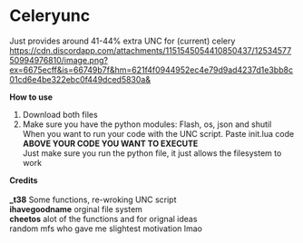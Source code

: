 # Celeryunc<br>
Just provides around 41-44% extra UNC for (current) celery <br>
https://cdn.discordapp.com/attachments/1151545054410850437/1253457750994976810/image.png?ex=6675ecff&is=66749b7f&hm=621f4f0944952ec4e79d9ad4237d1e3bb8c01cd6e4be322ebc0f449dced5830a& <br>

**How to use**<br>
1. Download both files<br>
2. Make sure you have the python modules: Flash, os, json and shutil <br>
When you want to run your code with the UNC script. Paste init.lua code **ABOVE YOUR CODE YOU WANT TO EXECUTE** <br>
Just make sure you run the python file, it just allows the filesystem to work <br>

**Credits** <br>
<br>
**_t38** Some functions, re-wroking UNC script <br>
**ihavegoodname** orginal file system <br>
**cheetos** alot of the functions and for orignal ideas <br>
random mfs who gave me slightest motivation lmao <br>
